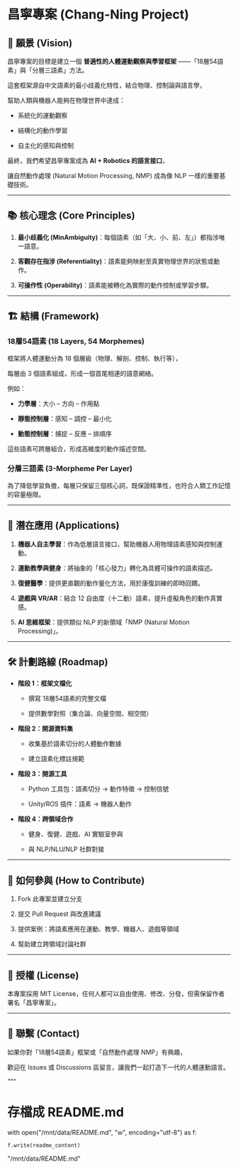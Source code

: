 
# 昌寧專案 (Chang-Ning Project)



## 🌌 願景 (Vision)

昌寧專案的目標是建立一個 **普適性的人體運動觀察與學習框架** ——「18層54語素」與「分層三語素」方法。

這套框架源自中文語素的最小歧義化特性，結合物理、控制論與語言學，

幫助人類與機器人能夠在物理世界中達成：

- 系統化的運動觀察

- 結構化的動作學習

- 自主化的感知與控制



最終，我們希望昌寧專案成為 **AI + Robotics 的語言接口**，

讓自然動作處理 (Natural Motion Processing, NMP) 成為像 NLP 一樣的重要基礎技術。



---



## 📚 核心理念 (Core Principles)

1. **最小歧義化 (MinAmbiguity)**：每個語素（如「大、小、前、左」）都指涉唯一語意。

2. **客觀存在指涉 (Referentiality)**：語素能夠映射至真實物理世界的狀態或動作。

3. **可操作性 (Operability)**：語素能被轉化為實際的動作控制或學習步驟。



---



## 🏗 結構 (Framework)

### 18層54語素 (18 Layers, 54 Morphemes)

框架將人體運動分為 18 個層級（物理、解剖、控制、執行等），

每層由 3 個語素組成，形成一個首尾相連的語意網絡。

例如：



- **力學層**：大小 – 方向 – 作用點

- **靜態控制層**：感知 – 調控 – 最小化

- **動態控制層**：捕捉 – 反應 – 排順序



這些語素可跨層組合，形成高維度的動作描述空間。



### 分層三語素 (3-Morpheme Per Layer)

為了降低學習負擔，每層只保留三個核心詞，既保證精準性，也符合人類工作記憶的容量極限。



---



## 🚀 潛在應用 (Applications)

1. **機器人自主學習**：作為低層語言接口，幫助機器人用物理語素感知與控制運動。

2. **運動教學與健身**：將抽象的「核心發力」轉化為具體可操作的語素描述。

3. **復健醫學**：提供更直觀的動作量化方法，用於康復訓練的即時回饋。

4. **遊戲與 VR/AR**：結合 12 自由度（十二動）語素，提升虛擬角色的動作真實感。

5. **AI 思維框架**：提供類似 NLP 的新領域「NMP (Natural Motion Processing)」。



---



## 🛠 計劃路線 (Roadmap)

- **階段 1：框架文檔化**  

  - 撰寫 18層54語素的完整文檔  

  - 提供數學對照（集合論、向量空間、相空間）  

- **階段 2：開源資料集**  

  - 收集基於語素切分的人體動作數據  

  - 建立語素化標註規範  

- **階段 3：開源工具**  

  - Python 工具包：語素切分 → 動作特徵 → 控制信號  

  - Unity/ROS 插件：語素 → 機器人動作  

- **階段 4：跨領域合作**  

  - 健身、復健、遊戲、AI 實驗室參與  

  - 與 NLP/NLU/NLP 社群對接  



---



## 🤝 如何參與 (How to Contribute)

1. Fork 此專案並建立分支  

2. 提交 Pull Request 與改進建議  

3. 提供案例：將語素應用在運動、教學、機器人、遊戲等領域  

4. 幫助建立跨領域討論社群  



---



## 📜 授權 (License)

本專案採用 MIT License，任何人都可以自由使用、修改、分發，但需保留作者署名「昌寧專案」。



---



## 🌱 聯繫 (Contact)

如果你對「18層54語素」框架或「自然動作處理 NMP」有興趣，

歡迎在 Issues 或 Discussions 區留言，讓我們一起打造下一代的人體運動語言。



"""



# 存檔成 README.md

with open("/mnt/data/README.md", "w", encoding="utf-8") as f:

    f.write(readme_content)



"/mnt/data/README.md"
